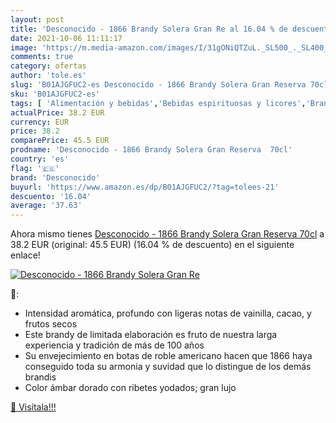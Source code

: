 ```yaml
---
layout: post
title: 'Desconocido - 1866 Brandy Solera Gran Re al 16.04 % de descuento'
date: 2021-10-06 11:11:17
image: 'https://m.media-amazon.com/images/I/31gONiQTZuL._SL500_._SL400_.jpg'
comments: true
category: ofertas
author: 'tole.es'
slug: 'B01AJGFUC2-es Desconocido - 1866 Brandy Solera Gran Reserva 70cl'
sku: 'B01AJGFUC2-es'
tags: [ 'Alimentación y bebidas','Bebidas espirituosas y licores','Brandis y aguardientes','Cervezas, vinos y licores','brandy','desconocido', ]
actualPrice: 38.2 EUR
currency: EUR
price: 38.2
comparePrice: 45.5 EUR
prodname: 'Desconocido - 1866 Brandy Solera Gran Reserva  70cl'
country: 'es'
flag: '🇪🇸'
brand: 'Desconocido'
buyurl: 'https://www.amazon.es/dp/B01AJGFUC2/?tag=tolees-21'
descuento: '16.04'
average: '37.63'
---
```


Ahora mismo tienes [Desconocido - 1866 Brandy Solera Gran Reserva  70cl](https://www.amazon.es/dp/B01AJGFUC2/?tag=tolees-21) a 38.2 EUR (original: 45.5 EUR) (16.04 %  de descuento) en el siguiente enlace!

[![Desconocido - 1866 Brandy Solera Gran Re](https://m.media-amazon.com/images/I/31gONiQTZuL._SL500_._SL400_.jpg)](https://www.amazon.es/dp/B01AJGFUC2/?tag=tolees-21)

🔎:

- Intensidad aromática, profundo con ligeras notas de vainilla, cacao, y frutos secos
- Este brandy de limitada elaboración es fruto de nuestra larga experiencia y tradición de más de 100 años
- Su envejecimiento en botas de roble americano hacen que 1866 haya conseguido toda su armonia y suvidad que lo distingue de los demás brandis
- Color ámbar dorado con ribetes yodados; gran lujo

[🛒 Visítala!!!](https://www.amazon.es/dp/B01AJGFUC2/?tag=tolees-21)
